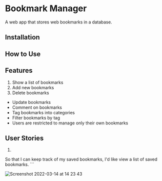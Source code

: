 # Bookmark Manager
A web app that stores web bookmarks in a database.

## Installation

## How to Use

## Features
1. Show a list of bookmarks
2. Add new bookmarks
3. Delete bookmarks
* Update bookmarks
* Comment on bookmarks
* Tag bookmarks into categories
* Filter bookmarks by tag
* Users are restricted to manage only their own bookmarks

## User Stories
1. ``` As a user,
So that I can keep track of my saved bookmarks,
I'd like view a list of saved bookmarks. ```

![Screenshot 2022-03-14 at 14 23 43](https://user-images.githubusercontent.com/74867241/158192288-2add26fc-3323-49d6-8257-1676ac7cf8c6.png)



